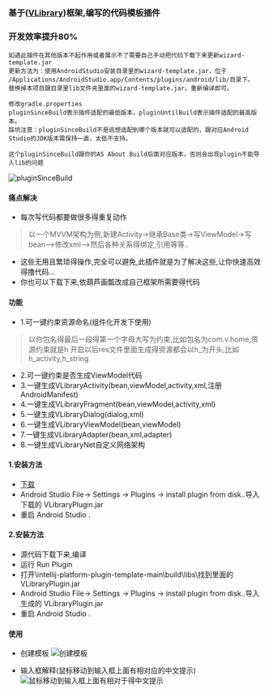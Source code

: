 ### 基于([VLibrary](https://github.com/oooo7777777/VLibrary))框架,编写的代码模板插件
### 开发效率提升80%

``` 
如遇此插件在其他版本不起作用或者展示不了需要自己手动把代码下载下来更新wizard-template.jar
更新方法为：使用AndroidStudio安装目录里的wizard-template.jar，位于 /Applications/AndroidStudio.app/Contents/plugins/android/lib/目录下。
替换掉本项目跟目录里lib文件夹里面的wizard-template.jar，重新编译即可。

修改gradle.properties
pluginSinceBuild表示插件适配的最低版本，pluginUntilBuild表示插件适配的最高版本。
踩坑注意：pluginSinceBuild不是说想适配到哪个版本就可以适配的，跟对应Android Studio的JDK版本需保持一直，太低不支持。

这个pluginSinceBuild跟你的AS About Build后面对应版本，否则会出现plugin不能导入lib的问题

```
![pluginSinceBuild](https://images.gitee.com/uploads/images/2022/0617/110040_36adc398_699199.jpeg "781655431713.jpg")

#### 痛点解决
- 每次写代码都要做很多得重复动作
> 以一个MVVM架构为例,新建Activity-&gt;继承Base类-&gt;写ViewModel-&gt;写bean--&gt;修改xml--&gt;然后各种关系得绑定,引用等等..
- 这些无用且繁琐得操作,完全可以避免,此插件就是为了解决这些,让你快速高效得撸代码...
- 你也可以下载下来,依葫芦画瓢改成自己框架所需要得代码


#### 功能
- 1.可一键约束资源命名(组件化开发下使用)
> 以你包名得最后一段得第一个字母大写为约束,比如包名为com.v.home,资源约束就是h
> 开启以后res文件里面生成得资源都会以h_为开头,比如h_activity,h_string
- 2.可一键约束是否生成ViewModel代码
- 3.一键生成VLibraryActivity(bean,viewModel,activity,xml,注册AndroidManifest)
- 4.一键生成VLibraryFragment(bean,viewModel,activity,xml)
- 5.一键生成VLibraryDialog(dialog,xml)
- 6.一键生成VLibraryViewModel(bean,viewModel)
- 7.一键生成VLibraryAdapter(bean,xml,adapter)
- 8.一键生成VLibraryNet自定义网络架构


#### 1.安装方法
- [下载](https://github.com/oooo7777777/VLibraryPlugin/blob/master/VLibraryPlugin-3.0.6.jar) 
- Android Studio File-&gt; Settings -&gt; Plugins -&gt; install plugin from disk..导入下载的 VLibraryPlugin.jar
- 重启 Android Studio .

#### 2.安装方法
- 源代码下载下来,编译
- 运行 Run Plugin
- 打开\intellij-platform-plugin-template-main\build\libs\找到里面的VLibraryPlugin.jar
- Android Studio File-&gt; Settings -&gt; Plugins -&gt; install plugin from disk..导入生成的 VLibraryPlugin.jar
- 重启 Android Studio .



#### 使用
- 创建模板
![创建模板](https://images.gitee.com/uploads/images/2022/0617/110102_0686e614_699199.jpeg "791655432197.jpg")


- 输入框解释(鼠标移动到输入框上面有相对应的中文提示)
![鼠标移动到输入框上面有相对于得中文提示](https://images.gitee.com/uploads/images/2022/0617/110053_b5e85fb8_699199.jpeg "801655432238.jpg")

